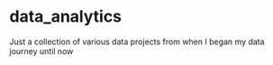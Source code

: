 # data_analytics
Just a collection of various data  projects from when I began my data journey until now

